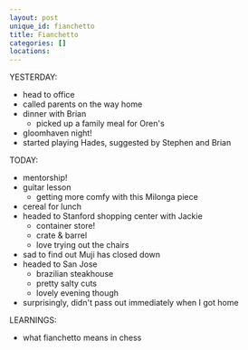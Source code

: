 ```yaml
---
layout: post
unique_id: fianchetto
title: Fianchetto
categories: []
locations: 
---
```


YESTERDAY:
* head to office
* called parents on the way home
* dinner with Brian
  * picked up a family meal for Oren's
* gloomhaven night!
* started playing Hades, suggested by Stephen and Brian

TODAY:
* mentorship!
* guitar lesson
  * getting more comfy with this Milonga piece
* cereal for lunch
* headed to Stanford shopping center with Jackie
  * container store!
  * crate & barrel
  * love trying out the chairs
* sad to find out Muji has closed down
* headed to San Jose
  * brazilian steakhouse
  * pretty salty cuts
  * lovely evening though
* surprisingly, didn't pass out immediately when I got home

LEARNINGS:
* what fianchetto means in chess
